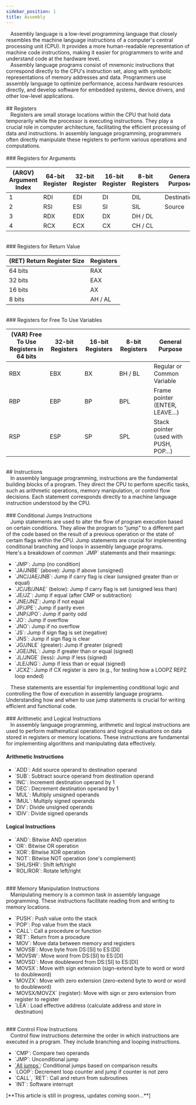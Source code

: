 ```yaml
---
sidebar_position: 1
title: Assembly
---
```


<link href="https://fonts.cdnfonts.com/css/poppins" rel="stylesheet"/>

<div style={{ fontFamily: 'Poppins, sans-serif' }}>
  <div>
    &nbsp; &nbsp;Assembly language is a <span style={{ color: '#ff9900' }}>low-level programming language</span> that closely resembles the machine language instructions of a computer's central processing unit (CPU). It provides a more human-readable representation of machine code instructions, making it easier for programmers to write and understand code at the hardware level.
  </div>
  <div>
    &nbsp; &nbsp;Assembly language programs consist of mnemonic instructions that correspond directly to the CPU's instruction set, along with symbolic representations of memory addresses and data. Programmers use assembly language to optimize performance, access hardware resources directly, and develop software for embedded systems, device drivers, and other low-level applications.
  </div>

  <br/>
  ## <span style={{ color: '#3366ff' }}>Registers</span>

  <div>
    &nbsp; &nbsp;Registers are small storage locations within the CPU that hold data temporarily while the processor is executing instructions. They play a crucial role in computer architecture, facilitating the efficient processing of data and instructions. In assembly language programming, programmers often directly manipulate these registers to perform various operations and computations.
  </div>

  <br/>
  ### <span style={{ color: '#30b05c' }}>Registers for Arguments</span>

  <table>
    <thead>
      <tr>
        <th>(ARGV) Argument Index</th>
        <th>64-bit Register</th>
        <th>32-bit Register</th>
        <th>16-bit Register</th>
        <th>8-bit Registers</th>
        <th>General Purpose</th>
      </tr>
    </thead>
    <tbody>
      <tr>
        <td>1</td>
        <td style={{ color: '#ff6666' }}>RDI</td>
        <td style={{ color: '#ff6666' }}>EDI</td>
        <td style={{ color: '#ff6666' }}>DI</td>
        <td style={{ color: '#ff6666' }}>DIL</td>
        <td>Destination</td>
      </tr>
      <tr>
        <td>2</td>
        <td style={{ color: '#ff6666' }}>RSI</td>
        <td style={{ color: '#ff6666' }}>ESI</td>
        <td style={{ color: '#ff6666' }}>SI</td>
        <td style={{ color: '#ff6666' }}>SIL</td>
        <td>Source</td>
      </tr>
      <tr>
        <td>3</td>
        <td style={{ color: '#ff6666' }}>RDX</td>
        <td style={{ color: '#ff6666' }}>EDX</td>
        <td style={{ color: '#ff6666' }}>DX</td>
        <td style={{ color: '#ff6666' }}>DH / DL</td>
        <td></td>
      </tr>
      <tr>
        <td>4</td>
        <td style={{ color: '#ff6666' }}>RCX</td>
        <td style={{ color: '#ff6666' }}>ECX</td>
        <td style={{ color: '#ff6666' }}>CX</td>
        <td style={{ color: '#ff6666' }}>CH / CL</td>
        <td></td>
      </tr>
    </tbody>
  </table>

  <br/>
  ### <span style={{ color: '#30b05c' }}>Registers for Return Value</span>

  <table>
    <thead>
      <tr>
        <th>(RET) Return Register Size</th>
        <th>Registers</th>
      </tr>
    </thead>
    <tbody>
      <tr>
        <td>64 bits</td>
        <td style={{ color: '#ff6666' }}>RAX</td>
      </tr>
      <tr>
        <td>32 bits</td>
        <td style={{ color: '#ff6666' }}>EAX</td>
      </tr>
      <tr>
        <td>16 bits</td>
        <td style={{ color: '#ff6666' }}>AX</td>
      </tr>
      <tr>
        <td>8 bits</td>
        <td style={{ color: '#ff6666' }}>AH / AL</td>
      </tr>
    </tbody>
  </table>

  <br/>
  ### <span style={{ color: '#30b05c' }}>Registers for Free To Use Variables</span>

  <table>
    <thead>
      <tr>
        <th>(VAR) Free To Use Registers in 64 bits</th>
        <th>32-bit Registers</th>
        <th>16-bit Registers</th>
        <th>8-bit Registers</th>
        <th>General Purpose</th>
      </tr>
    </thead>
    <tbody>
      <tr>
        <td style={{ color: '#ff6666' }}>RBX</td>
        <td style={{ color: '#ff6666' }}>EBX</td>
        <td style={{ color: '#ff6666' }}>BX</td>
        <td style={{ color: '#ff6666' }}>BH / BL</td>
        <td>Regular or Common Variable</td>
      </tr>
      <tr>
        <td style={{ color: '#ff6666' }}>RBP</td>
        <td style={{ color: '#ff6666' }}>EBP</td>
        <td style={{ color: '#ff6666' }}>BP</td>
        <td style={{ color: '#ff6666' }}>BPL</td>
        <td>Frame pointer (ENTER, LEAVE…)</td>
      </tr>
      <tr>
        <td style={{ color: '#ff6666' }}>RSP</td>
        <td style={{ color: '#ff6666' }}>ESP</td>
        <td style={{ color: '#ff6666' }}>SP</td>
        <td style={{ color: '#ff6666' }}>SPL</td>
        <td>Stack pointer (used with PUSH, POP…)</td>
      </tr>
    </tbody>
  </table>

  <br/>
  ## <span style={{ color: '#3366ff' }}>Instructions</span>

  <div>
    &nbsp; &nbsp;In assembly language programming, instructions are the fundamental building blocks of a program. They direct the CPU to perform specific tasks, such as arithmetic operations, memory manipulation, or control flow decisions. Each statement corresponds directly to a machine language instruction understood by the CPU.
  </div>

  <br/>
  ### <span style={{ color: '#30b05c' }}>Conditional Jumps Instructions</span>

  <div>
    &nbsp; &nbsp;Jump statements are used to alter the flow of program execution based on certain conditions. They allow the program to "jump" to a different part of the code based on the result of a previous operation or the state of certain flags within the CPU. Jump statements are crucial for implementing conditional branching and loops in assembly language programs.
  </div>

  <div>
    Here's a breakdown of common <span style={{ color: '#ff9900' }}>`JMP`</span> statements and their meanings:
  </div>

  <ul>
    <li><span style={{ color: '#ff9900' }}>`JMP`</span>: Jump (no condition)</li>
    <li><span style={{ color: '#ff9900' }}>`JA/JNBE`</span> (above): Jump if above (unsigned)</li>
    <li><span style={{ color: '#ff9900' }}>`JNC/JAE/JNB`</span>: Jump if carry flag is clear (unsigned greater than or equal)</li>
    <li><span style={{ color: '#ff9900' }}>`JC/JB/JNAE`</span> (below): Jump if carry flag is set (unsigned less than)</li>
    <li><span style={{ color: '#ff9900' }}>`JE/JZ`</span>: Jump if equal (after CMP or subtraction)</li>
    <li><span style={{ color: '#ff9900' }}>`JNE/JNZ`</span>: Jump if not equal</li>
    <li><span style={{ color: '#ff9900' }}>`JP/JPE`</span>: Jump if parity even</li>
    <li><span style={{ color: '#ff9900' }}>`JNP/JPO`</span>: Jump if parity odd</li>
    <li><span style={{ color: '#ff9900' }}>`JO`</span>: Jump if overflow</li>
    <li><span style={{ color: '#ff9900' }}>`JNO`</span>: Jump if no overflow</li>
    <li><span style={{ color: '#ff9900' }}>`JS`</span>: Jump if sign flag is set (negative)</li>
    <li><span style={{ color: '#ff9900' }}>`JNS`</span>: Jump if sign flag is clear</li>
    <li><span style={{ color: '#ff9900' }}>`JG/JNLE`</span> (greater): Jump if greater (signed)</li>
    <li><span style={{ color: '#ff9900' }}>`JGE/JNL`</span>: Jump if greater than or equal (signed)</li>
    <li><span style={{ color: '#ff9900' }}>`JL/JNGE`</span> (less): Jump if less (signed)</li>
    <li><span style={{ color: '#ff9900' }}>`JLE/JNG`</span>: Jump if less than or equal (signed)</li>
    <li><span style={{ color: '#ff9900' }}>`JCXZ`</span>: Jump if CX register is zero (e.g., for testing how a LOOPZ REPZ loop ended)</li>
  </ul>

  <div>
    &nbsp; &nbsp;These statements are essential for implementing conditional logic and controlling the flow of execution in assembly language programs. Understanding how and when to use jump statements is crucial for writing efficient and functional code.
  </div>

  <br/>
  ### <span style={{ color: '#30b05c' }}>Arithmetic and Logical Instructions</span>

  <div>
    &nbsp; &nbsp;In assembly language programming, arithmetic and logical instructions are used to perform mathematical operations and logical evaluations on data stored in registers or memory locations. These instructions are fundamental for implementing algorithms and manipulating data effectively.
  </div>

  <h4>Arithmetic Instructions</h4>
  <ul>
    <li><span style={{ color: '#ff9900' }}>`ADD`</span>: Add source operand to destination operand</li>
    <li><span style={{ color: '#ff9900' }}>`SUB`</span>: Subtract source operand from destination operand</li>
    <li><span style={{ color: '#ff9900' }}>`INC`</span>: Increment destination operand by 1</li>
    <li><span style={{ color: '#ff9900' }}>`DEC`</span>: Decrement destination operand by 1</li>
    <li><span style={{ color: '#ff9900' }}>`MUL`</span>: Multiply unsigned operands</li>
    <li><span style={{ color: '#ff9900' }}>`IMUL`</span>: Multiply signed operands</li>
    <li><span style={{ color: '#ff9900' }}>`DIV`</span>: Divide unsigned operands</li>
    <li><span style={{ color: '#ff9900' }}>`IDIV`</span>: Divide signed operands</li>
  </ul>

  <h4>Logical Instructions</h4>
  <ul>
    <li><span style={{ color: '#ff9900' }}>`AND`</span>: Bitwise AND operation</li>
    <li><span style={{ color: '#ff9900' }}>`OR`</span>: Bitwise OR operation</li>
    <li><span style={{ color: '#ff9900' }}>`XOR`</span>: Bitwise XOR operation</li>
    <li><span style={{ color: '#ff9900' }}>`NOT`</span>: Bitwise NOT operation (one's complement)</li>
    <li><span style={{ color: '#ff9900' }}>`SHL/SHR`</span>: Shift left/right</li>
    <li><span style={{ color: '#ff9900' }}>`ROL/ROR`</span>: Rotate left/right</li>
  </ul>

  <br/>
  ### <span style={{ color: '#30b05c' }}>Memory Manipulation Instructions</span>

  <div>
    &nbsp; &nbsp;Manipulating memory is a common task in assembly language programming. These instructions facilitate reading from and writing to memory locations.
  </div>

  <ul>
    <li><span style={{ color: '#ff9900' }}>`PUSH`</span>: Push value onto the stack</li>
    <li><span style={{ color: '#ff9900' }}>`POP`</span>: Pop value from the stack</li>
    <li><span style={{ color: '#ff9900' }}>`CALL`</span>: Call a procedure or function</li>
    <li><span style={{ color: '#ff9900' }}>`RET`</span>: Return from a procedure</li>
    <li><span style={{ color: '#ff9900' }}>`MOV`</span>: Move data between memory and registers</li>
    <li><span style={{ color: '#ff9900' }}>`MOVSB`</span>: Move byte from DS:[SI] to ES:[DI]</li>
    <li><span style={{ color: '#ff9900' }}>`MOVSW`</span>: Move word from DS:[SI] to ES:[DI]</li>
    <li><span style={{ color: '#ff9900' }}>`MOVSD`</span>: Move doubleword from DS:[SI] to ES:[DI]</li>
    <li><span style={{ color: '#ff9900' }}>`MOVSX`</span>: Move with sign extension (sign-extend byte to word or word to doubleword)</li>
    <li><span style={{ color: '#ff9900' }}>`MOVZX`</span>: Move with zero extension (zero-extend byte to word or word to doubleword)</li>
    <li><span style={{ color: '#ff9900' }}>`MOVSX/MOVZX`</span> (register): Move with sign or zero extension from register to register</li>
    <li><span style={{ color: '#ff9900' }}>`LEA`</span>: Load effective address (calculate address and store in destination)</li>
  </ul>

  <br/>
  ### <span style={{ color: '#30b05c' }}>Control Flow Instructions</span>

  <div>
    &nbsp; &nbsp;Control flow instructions determine the order in which instructions are executed in a program. They include branching and looping instructions.
  </div>

  <ul>
    <li><span style={{ color: '#ff9900' }}>`CMP`</span>: Compare two operands</li>
    <li><span style={{ color: '#ff9900' }}>`JMP`</span>: Unconditional jump</li>
    <li><a href="/docs/Global%20Dictionnary/Global%20Dictionnary/Assembly#conditionnal-jumps-instructions" style={{ color: '#ff9900' }}>`All jumps`</a>: Conditional jumps based on comparison results</li>
    <li><span style={{ color: '#ff9900' }}>`LOOP`</span>: Decrement loop counter and jump if counter is not zero</li>
    <li><span style={{ color: '#ff9900' }}>`CALL`, `RET`</span>: Call and return from subroutines</li>
    <li><span style={{ color: '#ff9900' }}>`INT`</span>: Software interrupt</li>
  </ul>

  <div>
    [**This article is still in progress, updates coming soon...**]
  </div>
</div>
